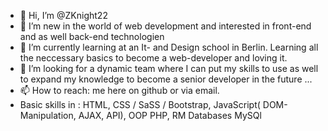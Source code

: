 - 👋 Hi, I’m @ZKnight22
- 👀 I’m new in the world of web development and interested in front-end and as well back-end technologien
- 🌱 I’m currently learning at an It- and Design school in Berlin. Learning all the neccessary basics to become a web-developer and loving it.
- 💞️ I’m looking for a dynamic team where I can put my skills to use as well to expand my knowledge to become a senior developer in the future ...
- 📫 How to reach: me here on github or via email.
- Basic skills in : HTML, CSS / SaSS / Bootstrap, JavaScript( DOM-Manipulation, AJAX, API), OOP PHP, RM Databases MySQl

<!---
ZKnight22/ZKnight22 is a ✨ special ✨ repository because its `README.md` (this file) appears on your GitHub profile.
You can click the Preview link to take a look at your changes.
--->
